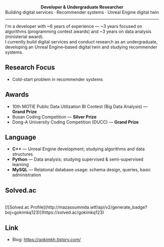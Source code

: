 <div align="center">

**Developer & Undergraduate Researcher**  
Building digital services · Recommender systems · Unreal Engine digital twin

</div>

---

I'm a developer with ~6 years of experience — ~3 years focused on algorithms (programming contest awards) and ~3 years on data analysis (ministerial award).  
I currently build digital services and conduct research as an undergraduate, developing an Unreal Engine–based digital twin and studying recommender systems.

## Research Focus
- Cold-start problem in recommender systems

## Awards
- 10th MOTIE Public Data Utilization BI Contest (Big Data Analysis) — **Grand Prize**
- Busan Coding Competition — **Silver Prize**
- Dong-A University Coding Competition (DUCC) — **Grand Prize**

## Language
- **C++** — Unreal Engine development; studying algorithms and data structures  
- **Python** — Data analysis; studying supervised & semi-supervised learning  
- **MySQL** — Relational database usage: schema design, queries, basic administration

## Solved.ac
<br>
[![Solved.ac Profile](http://mazassumnida.wtf/api/v2/generate_badge?boj=gokimkq123)](https://solved.ac/gokimkq123)

## Link
- Blog: https://gokimkh.tistory.com/
